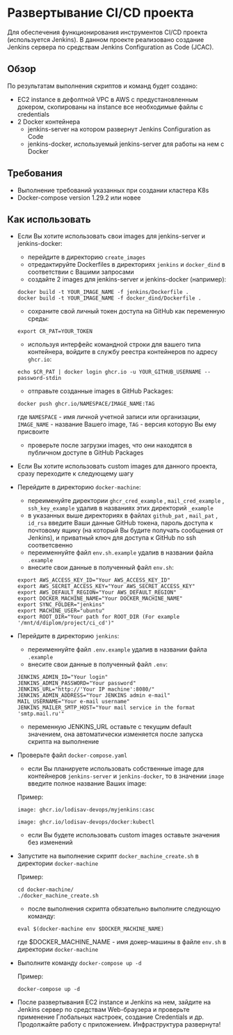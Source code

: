 # Развертывание CI/CD проекта

Для обеспечения функционирования инструментов CI/CD проекта (используется Jenkins).
В данном проекте реализовано создание Jenkins сервера по средствам Jenkins Configuration as Code (JCAC).

## Обзор

По результатам выполнения скриптов и команд будет создано:

- EC2 instance в дефолтной VPC в AWS с предустановленным докером, скопированы на instance все необходимые файлы с credentials
- 2 Docker контейнера
  - jenkins-server на котором развернут Jenkins Configuration as Code
  - jenkins-docker, используемый jenkins-server для работы на нем с Docker

## Требования

- Выполнение требований указанных при создании кластера K8s
- Docker-compose version 1.29.2 или новее

## Как использовать

- Если Вы хотите использовать свои images для jenkins-server и jenkins-docker:
  - перейдите в директорию `create_images`
  - отредактируйте Dockerfiles в директориях `jenkins` и `docker_dind` в соответствии с Вашими запросами
  - создайте 2 images для jenkins-server и jenkins-docker (например):

  ```commandline
  docker build -t YOUR_IMAGE_NAME -f jenkins/Dockerfile .
  docker build -t YOUR_IMAGE_NAME -f docker_dind/Dockerfile .
  ```

  - сохраните свой личный токен доступа на GitHub как переменную среды:

  ```commandline
  export CR_PAT=YOUR_TOKEN
  ```

  - используя интерфейс командной строки для вашего типа контейнера, войдите в службу реестра контейнеров по адресу `ghcr.io`:

  ```commandline
  echo $CR_PAT | docker login ghcr.io -u YOUR_GITHUB_USERNAME --password-stdin
  ```

  - отправьте созданные images в GitHub Packages:

  ```commandline
  docker push ghcr.io/NAMESPACE/IMAGE_NAME:TAG
  ```

  где `NAMESPACE` - имя личной учетной записи или организации, `IMAGE_NAME` - название Вашего image, `TAG` - версия которую Вы ему присвоите

  - проверьте после загрузки images, что они находятся в публичном доступе в GitHub Packages

- Если Вы хотите использовать custom images для данного проекта, сразу переходите к следующему шагу

- Перейдите в директорию `docker-machine`:
  - переименуйте директории `ghcr_cred_example` , `mail_cred_example` , `ssh_key_example` удалив в названиях этих директорий `_example`
  - в указанных выше директориях в файлах `github_pat` , `mail_pat` , `id_rsa` введите Ваши данные GitHub токена, пароль доступа к почтовому ящику (на который Вы будите получать сообщения от Jenkins), и приватный ключ для доступа к GitHub по ssh соответсвенно
  - переименнуйте файл `env.sh.example` удалив в названии файла `.example`
  - внесите свои данные в полученный файл `env.sh`:

  ```commandline
  export AWS_ACCESS_KEY_ID="Your AWS_ACCESS_KEY_ID"
  export AWS_SECRET_ACCESS_KEY="Your AWS_SECRET_ACCESS_KEY"
  export AWS_DEFAULT_REGION="Your AWS_DEFAULT_REGION"
  export DOCKER_MACHINE_NAME="Your DOCKER_MACHINE_NAME"
  export SYNC_FOLDER="jenkins"
  export MACHINE_USER="ubuntu"
  export ROOT_DIR="Your path for ROOT_DIR (For example '/mnt/d/diplom/project/ci_cd')"
  ```
  
- Перейдите в директорию `jenkins`:
  - переименнуйте файл `.env.example` удалив в названии файла `.example`
  - внесите свои данные в полученный файл `.env`:

  ```commandline
  JENKINS_ADMIN_ID="Your login"
  JENKINS_ADMIN_PASSWORD="Your password"
  JENKINS_URL="http://'Your IP machine':8080/"
  JENKINS_ADMIN_ADDRESS="Your JENKINS admin e-mail"
  MAIL_USERNAME="Your e-mail username"
  JENKINS_MAILER_SMTP_HOST="Your mail service in the format 'smtp.mail.ru'"
  ```

  - переменную JENKINS_URL оставьте с текущим default значением, она автоматически изменяется после запуска скрипта на выполнение

- Проверьте файл `docker-compose.yaml`
  - если Вы планируете использовать собственные image для контейнеров `jenkins-server` и `jenkins-docker`, то в значении `image` введите полное название Ваших image:

  Пример:

  ```commandline
  image: ghcr.io/lodisav-devops/myjenkins:casc

  image: ghcr.io/lodisav-devops/docker:kubectl
  ```
  - если Вы будете использовать custom images оставьте значения без изменений

- Запустите на выполнение скрипт `docker_machine_create.sh` в директории `docker-machine`

  Пример:

  ```commandline
  cd docker-machine/
  ./docker_machine_create.sh
  ```

  - после выполнения скрипта обязательно выполните следующую команду:

  ```commandline
  eval $(docker-machine env $DOCKER_MACHINE_NAME)
  ```

  где $DOCKER_MACHINE_NAME - имя докер-машины в файле `env.sh` в директории `docker-machine`

- Выполните команду `docker-compose up -d`

  Пример:

  ```commandline
  docker-compose up -d
  ```

- После развертывания EC2 instance и Jenkins на нем, зайдите на Jenkins сервер по средствам Web-браузера и проверьте применение Глобальных настроек, создание Credentials и др. Продолжайте работу с приложением. Инфраструктура развернута!
